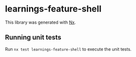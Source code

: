 # learnings-feature-shell

This library was generated with [Nx](https://nx.dev).

## Running unit tests

Run `nx test learnings-feature-shell` to execute the unit tests.
